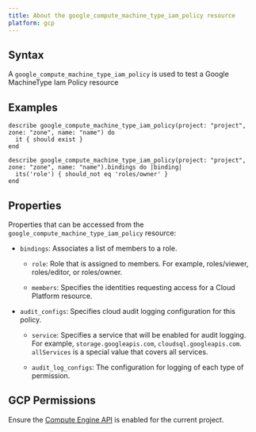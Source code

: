 ```yaml
---
title: About the google_compute_machine_type_iam_policy resource
platform: gcp
---
```


## Syntax
A `google_compute_machine_type_iam_policy` is used to test a Google MachineType Iam Policy resource

## Examples
```
describe google_compute_machine_type_iam_policy(project: "project", zone: "zone", name: "name") do
  it { should exist }
end

describe google_compute_machine_type_iam_policy(project: "project", zone: "zone", name: "name").bindings do |binding|
  its('role') { should_not eq 'roles/owner' }
end
```

## Properties
Properties that can be accessed from the `google_compute_machine_type_iam_policy` resource:

  * `bindings`: Associates a list of members to a role.

    * `role`: Role that is assigned to members. For example, roles/viewer, roles/editor, or roles/owner.

    * `members`: Specifies the identities requesting access for a Cloud Platform resource.

  * `audit_configs`: Specifies cloud audit logging configuration for this policy.

    * `service`: Specifies a service that will be enabled for audit logging. For example, `storage.googleapis.com`, `cloudsql.googleapis.com`. `allServices`  is a special value that covers all services.

    * `audit_log_configs`: The configuration for logging of each type of permission.



## GCP Permissions

Ensure the [Compute Engine API](https://console.cloud.google.com/apis/library/compute.googleapis.com/) is enabled for the current project.
